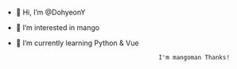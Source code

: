 - 👋 Hi, I’m @DohyeonY
- 👀 I’m interested in mango
- 🌱 I’m currently learning Python & Vue


                                                    
                                              I'm mangoman Thanks!
